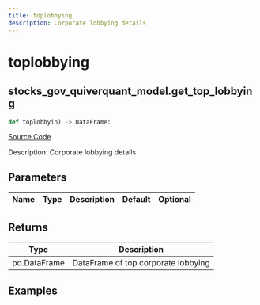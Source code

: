 ```yaml
---
title: toplobbying
description: Corporate lobbying details
---
```

# toplobbying

## stocks_gov_quiverquant_model.get_top_lobbying

```python
def toplobbyin) -> DataFrame:
```
[Source Code](https://github.com/OpenBB-finance/OpenBBTerminal/tree/main/openbb_terminal/stocks/government/quiverquant_model.py#L357)

Description: Corporate lobbying details

## Parameters

| Name | Type | Description | Default | Optional |
| ---- | ---- | ----------- | ------- | -------- |

## Returns

| Type | Description |
| ---- | ----------- |
| pd.DataFrame | DataFrame of top corporate lobbying |

## Examples

